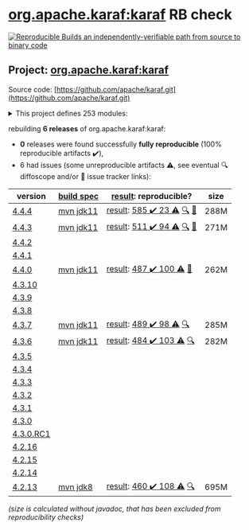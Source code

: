 [org.apache.karaf:karaf](https://central.sonatype.com/artifact/org.apache.karaf/karaf/versions) RB check
=======

[![Reproducible Builds](https://reproducible-builds.org/images/logos/rb.svg) an independently-verifiable path from source to binary code](https://reproducible-builds.org/)

## Project: [org.apache.karaf:karaf](https://central.sonatype.com/artifact/org.apache.karaf/karaf/versions)

Source code: [https://github.com/apache/karaf.git](https://github.com/apache/karaf.git)

<details><summary>This project defines 253 modules:</summary>

* [org.apache.karaf.archetypes:karaf-assembly-archetype](https://central.sonatype.com/artifact/org.apache.karaf.archetypes/karaf-assembly-archetype/4.4.4)
* [org.apache.karaf.archetypes:karaf-blueprint-archetype](https://central.sonatype.com/artifact/org.apache.karaf.archetypes/karaf-blueprint-archetype/4.4.4)
* [org.apache.karaf.archetypes:karaf-bundle-archetype](https://central.sonatype.com/artifact/org.apache.karaf.archetypes/karaf-bundle-archetype/4.4.4)
* [org.apache.karaf.archetypes:karaf-command-archetype](https://central.sonatype.com/artifact/org.apache.karaf.archetypes/karaf-command-archetype/4.4.4)
* [org.apache.karaf.archetypes:karaf-feature-archetype](https://central.sonatype.com/artifact/org.apache.karaf.archetypes/karaf-feature-archetype/4.4.4)
* [org.apache.karaf.archetypes:karaf-kar-archetype](https://central.sonatype.com/artifact/org.apache.karaf.archetypes/karaf-kar-archetype/4.4.4)
* [org.apache.karaf.assemblies.features:features](https://central.sonatype.com/artifact/org.apache.karaf.assemblies.features/features/4.4.4)
* [org.apache.karaf.assemblies:assemblies](https://central.sonatype.com/artifact/org.apache.karaf.assemblies/assemblies/4.4.4)
* [org.apache.karaf.audit:org.apache.karaf.audit.core](https://central.sonatype.com/artifact/org.apache.karaf.audit/org.apache.karaf.audit.core/4.4.4)
* [org.apache.karaf.bundle:bundle](https://central.sonatype.com/artifact/org.apache.karaf.bundle/bundle/4.4.4)
* [org.apache.karaf.bundle:org.apache.karaf.bundle.blueprintstate](https://central.sonatype.com/artifact/org.apache.karaf.bundle/org.apache.karaf.bundle.blueprintstate/4.4.4)
* [org.apache.karaf.bundle:org.apache.karaf.bundle.core](https://central.sonatype.com/artifact/org.apache.karaf.bundle/org.apache.karaf.bundle.core/4.4.4)
* [org.apache.karaf.bundle:org.apache.karaf.bundle.springstate](https://central.sonatype.com/artifact/org.apache.karaf.bundle/org.apache.karaf.bundle.springstate/4.4.4)
* [org.apache.karaf.config:org.apache.karaf.config.core](https://central.sonatype.com/artifact/org.apache.karaf.config/org.apache.karaf.config.core/4.4.4)
* [org.apache.karaf.deployer:deployer](https://central.sonatype.com/artifact/org.apache.karaf.deployer/deployer/4.4.4)
* [org.apache.karaf.deployer:org.apache.karaf.deployer.blueprint](https://central.sonatype.com/artifact/org.apache.karaf.deployer/org.apache.karaf.deployer.blueprint/4.4.4)
* [org.apache.karaf.deployer:org.apache.karaf.deployer.features](https://central.sonatype.com/artifact/org.apache.karaf.deployer/org.apache.karaf.deployer.features/4.4.4)
* [org.apache.karaf.deployer:org.apache.karaf.deployer.kar](https://central.sonatype.com/artifact/org.apache.karaf.deployer/org.apache.karaf.deployer.kar/4.4.4)
* [org.apache.karaf.deployer:org.apache.karaf.deployer.spring](https://central.sonatype.com/artifact/org.apache.karaf.deployer/org.apache.karaf.deployer.spring/4.4.4)
* [org.apache.karaf.deployer:org.apache.karaf.deployer.wrap](https://central.sonatype.com/artifact/org.apache.karaf.deployer/org.apache.karaf.deployer.wrap/4.4.4)
* [org.apache.karaf.diagnostic:diagnostic](https://central.sonatype.com/artifact/org.apache.karaf.diagnostic/diagnostic/4.4.4)
* [org.apache.karaf.diagnostic:org.apache.karaf.diagnostic.boot](https://central.sonatype.com/artifact/org.apache.karaf.diagnostic/org.apache.karaf.diagnostic.boot/4.4.4)
* [org.apache.karaf.diagnostic:org.apache.karaf.diagnostic.core](https://central.sonatype.com/artifact/org.apache.karaf.diagnostic/org.apache.karaf.diagnostic.core/4.4.4)
* [org.apache.karaf.docker:org.apache.karaf.docker.core](https://central.sonatype.com/artifact/org.apache.karaf.docker/org.apache.karaf.docker.core/4.4.4)
* [org.apache.karaf.examples:apache-karaf-examples](https://central.sonatype.com/artifact/org.apache.karaf.examples/apache-karaf-examples/4.4.4)
* [org.apache.karaf.examples:karaf-blueprint-example](https://central.sonatype.com/artifact/org.apache.karaf.examples/karaf-blueprint-example/4.4.4)
* [org.apache.karaf.examples:karaf-blueprint-example-client](https://central.sonatype.com/artifact/org.apache.karaf.examples/karaf-blueprint-example-client/4.4.4)
* [org.apache.karaf.examples:karaf-blueprint-example-common](https://central.sonatype.com/artifact/org.apache.karaf.examples/karaf-blueprint-example-common/4.4.4)
* [org.apache.karaf.examples:karaf-blueprint-example-features](https://central.sonatype.com/artifact/org.apache.karaf.examples/karaf-blueprint-example-features/4.4.4)
* [org.apache.karaf.examples:karaf-blueprint-example-provider](https://central.sonatype.com/artifact/org.apache.karaf.examples/karaf-blueprint-example-provider/4.4.4)
* [org.apache.karaf.examples:karaf-branding-example](https://central.sonatype.com/artifact/org.apache.karaf.examples/karaf-branding-example/4.4.4)
* [org.apache.karaf.examples:karaf-bundle-example](https://central.sonatype.com/artifact/org.apache.karaf.examples/karaf-bundle-example/4.4.4)
* [org.apache.karaf.examples:karaf-bundle-example-client](https://central.sonatype.com/artifact/org.apache.karaf.examples/karaf-bundle-example-client/4.4.4)
* [org.apache.karaf.examples:karaf-bundle-example-common](https://central.sonatype.com/artifact/org.apache.karaf.examples/karaf-bundle-example-common/4.4.4)
* [org.apache.karaf.examples:karaf-bundle-example-features](https://central.sonatype.com/artifact/org.apache.karaf.examples/karaf-bundle-example-features/4.4.4)
* [org.apache.karaf.examples:karaf-bundle-example-provider](https://central.sonatype.com/artifact/org.apache.karaf.examples/karaf-bundle-example-provider/4.4.4)
* [org.apache.karaf.examples:karaf-camel-example](https://central.sonatype.com/artifact/org.apache.karaf.examples/karaf-camel-example/4.4.4)
* [org.apache.karaf.examples:karaf-camel-example-blueprint](https://central.sonatype.com/artifact/org.apache.karaf.examples/karaf-camel-example-blueprint/4.4.4)
* [org.apache.karaf.examples:karaf-camel-example-features](https://central.sonatype.com/artifact/org.apache.karaf.examples/karaf-camel-example-features/4.4.4)
* [org.apache.karaf.examples:karaf-camel-example-java](https://central.sonatype.com/artifact/org.apache.karaf.examples/karaf-camel-example-java/4.4.4)
* [org.apache.karaf.examples:karaf-cdi-example](https://central.sonatype.com/artifact/org.apache.karaf.examples/karaf-cdi-example/4.4.4)
* [org.apache.karaf.examples:karaf-cdi-example-api](https://central.sonatype.com/artifact/org.apache.karaf.examples/karaf-cdi-example-api/4.4.4)
* [org.apache.karaf.examples:karaf-cdi-example-consumer](https://central.sonatype.com/artifact/org.apache.karaf.examples/karaf-cdi-example-consumer/4.4.4)
* [org.apache.karaf.examples:karaf-cdi-example-features](https://central.sonatype.com/artifact/org.apache.karaf.examples/karaf-cdi-example-features/4.4.4)
* [org.apache.karaf.examples:karaf-cdi-example-provider](https://central.sonatype.com/artifact/org.apache.karaf.examples/karaf-cdi-example-provider/4.4.4)
* [org.apache.karaf.examples:karaf-command-example](https://central.sonatype.com/artifact/org.apache.karaf.examples/karaf-command-example/4.4.4)
* [org.apache.karaf.examples:karaf-command-example-api](https://central.sonatype.com/artifact/org.apache.karaf.examples/karaf-command-example-api/4.4.4)
* [org.apache.karaf.examples:karaf-command-example-command](https://central.sonatype.com/artifact/org.apache.karaf.examples/karaf-command-example-command/4.4.4)
* [org.apache.karaf.examples:karaf-command-example-features](https://central.sonatype.com/artifact/org.apache.karaf.examples/karaf-command-example-features/4.4.4)
* [org.apache.karaf.examples:karaf-command-example-provider](https://central.sonatype.com/artifact/org.apache.karaf.examples/karaf-command-example-provider/4.4.4)
* [org.apache.karaf.examples:karaf-config-example](https://central.sonatype.com/artifact/org.apache.karaf.examples/karaf-config-example/4.4.4)
* [org.apache.karaf.examples:karaf-config-example-blueprint](https://central.sonatype.com/artifact/org.apache.karaf.examples/karaf-config-example-blueprint/4.4.4)
* [org.apache.karaf.examples:karaf-config-example-features](https://central.sonatype.com/artifact/org.apache.karaf.examples/karaf-config-example-features/4.4.4)
* [org.apache.karaf.examples:karaf-config-example-listener](https://central.sonatype.com/artifact/org.apache.karaf.examples/karaf-config-example-listener/4.4.4)
* [org.apache.karaf.examples:karaf-config-example-managed](https://central.sonatype.com/artifact/org.apache.karaf.examples/karaf-config-example-managed/4.4.4)
* [org.apache.karaf.examples:karaf-config-example-managed-factory](https://central.sonatype.com/artifact/org.apache.karaf.examples/karaf-config-example-managed-factory/4.4.4)
* [org.apache.karaf.examples:karaf-config-example-scr](https://central.sonatype.com/artifact/org.apache.karaf.examples/karaf-config-example-scr/4.4.4)
* [org.apache.karaf.examples:karaf-config-example-static](https://central.sonatype.com/artifact/org.apache.karaf.examples/karaf-config-example-static/4.4.4)
* [org.apache.karaf.examples:karaf-deployer-example](https://central.sonatype.com/artifact/org.apache.karaf.examples/karaf-deployer-example/4.4.4)
* [org.apache.karaf.examples:karaf-docker-example](https://central.sonatype.com/artifact/org.apache.karaf.examples/karaf-docker-example/4.4.4)
* [org.apache.karaf.examples:karaf-docker-example-app](https://central.sonatype.com/artifact/org.apache.karaf.examples/karaf-docker-example-app/4.4.4)
* [org.apache.karaf.examples:karaf-docker-example-dynamic-dist](https://central.sonatype.com/artifact/org.apache.karaf.examples/karaf-docker-example-dynamic-dist/4.4.4)
* [org.apache.karaf.examples:karaf-docker-example-static-dist](https://central.sonatype.com/artifact/org.apache.karaf.examples/karaf-docker-example-static-dist/4.4.4)
* [org.apache.karaf.examples:karaf-dump-example](https://central.sonatype.com/artifact/org.apache.karaf.examples/karaf-dump-example/4.4.4)
* [org.apache.karaf.examples:karaf-graphql-example](https://central.sonatype.com/artifact/org.apache.karaf.examples/karaf-graphql-example/4.4.4)
* [org.apache.karaf.examples:karaf-graphql-example-api](https://central.sonatype.com/artifact/org.apache.karaf.examples/karaf-graphql-example-api/4.4.4)
* [org.apache.karaf.examples:karaf-graphql-example-commands](https://central.sonatype.com/artifact/org.apache.karaf.examples/karaf-graphql-example-commands/4.4.4)
* [org.apache.karaf.examples:karaf-graphql-example-core](https://central.sonatype.com/artifact/org.apache.karaf.examples/karaf-graphql-example-core/4.4.4)
* [org.apache.karaf.examples:karaf-graphql-example-features](https://central.sonatype.com/artifact/org.apache.karaf.examples/karaf-graphql-example-features/4.4.4)
* [org.apache.karaf.examples:karaf-graphql-example-scr-servlet](https://central.sonatype.com/artifact/org.apache.karaf.examples/karaf-graphql-example-scr-servlet/4.4.4)
* [org.apache.karaf.examples:karaf-graphql-example-websocket](https://central.sonatype.com/artifact/org.apache.karaf.examples/karaf-graphql-example-websocket/4.4.4)
* [org.apache.karaf.examples:karaf-http-resource-example](https://central.sonatype.com/artifact/org.apache.karaf.examples/karaf-http-resource-example/4.4.4)
* [org.apache.karaf.examples:karaf-http-resource-example-features](https://central.sonatype.com/artifact/org.apache.karaf.examples/karaf-http-resource-example-features/4.4.4)
* [org.apache.karaf.examples:karaf-http-resource-example-whiteboard](https://central.sonatype.com/artifact/org.apache.karaf.examples/karaf-http-resource-example-whiteboard/4.4.4)
* [org.apache.karaf.examples:karaf-itest-example](https://central.sonatype.com/artifact/org.apache.karaf.examples/karaf-itest-example/4.4.4)
* [org.apache.karaf.examples:karaf-jaas-example](https://central.sonatype.com/artifact/org.apache.karaf.examples/karaf-jaas-example/4.4.4)
* [org.apache.karaf.examples:karaf-jaas-example-app](https://central.sonatype.com/artifact/org.apache.karaf.examples/karaf-jaas-example-app/4.4.4)
* [org.apache.karaf.examples:karaf-jaas-example-features](https://central.sonatype.com/artifact/org.apache.karaf.examples/karaf-jaas-example-features/4.4.4)
* [org.apache.karaf.examples:karaf-jaas-example-wab](https://central.sonatype.com/artifact/org.apache.karaf.examples/karaf-jaas-example-wab/4.4.4)
* [org.apache.karaf.examples:karaf-jaas-example-war](https://central.sonatype.com/artifact/org.apache.karaf.examples/karaf-jaas-example-war/4.4.4)
* [org.apache.karaf.examples:karaf-jdbc-example](https://central.sonatype.com/artifact/org.apache.karaf.examples/karaf-jdbc-example/4.4.4)
* [org.apache.karaf.examples:karaf-jdbc-example-api](https://central.sonatype.com/artifact/org.apache.karaf.examples/karaf-jdbc-example-api/4.4.4)
* [org.apache.karaf.examples:karaf-jdbc-example-command](https://central.sonatype.com/artifact/org.apache.karaf.examples/karaf-jdbc-example-command/4.4.4)
* [org.apache.karaf.examples:karaf-jdbc-example-features](https://central.sonatype.com/artifact/org.apache.karaf.examples/karaf-jdbc-example-features/4.4.4)
* [org.apache.karaf.examples:karaf-jdbc-example-provider](https://central.sonatype.com/artifact/org.apache.karaf.examples/karaf-jdbc-example-provider/4.4.4)
* [org.apache.karaf.examples:karaf-jms-example](https://central.sonatype.com/artifact/org.apache.karaf.examples/karaf-jms-example/4.4.4)
* [org.apache.karaf.examples:karaf-jms-example-command](https://central.sonatype.com/artifact/org.apache.karaf.examples/karaf-jms-example-command/4.4.4)
* [org.apache.karaf.examples:karaf-jms-example-features](https://central.sonatype.com/artifact/org.apache.karaf.examples/karaf-jms-example-features/4.4.4)
* [org.apache.karaf.examples:karaf-jpa-example](https://central.sonatype.com/artifact/org.apache.karaf.examples/karaf-jpa-example/4.4.4)
* [org.apache.karaf.examples:karaf-jpa-example-command](https://central.sonatype.com/artifact/org.apache.karaf.examples/karaf-jpa-example-command/4.4.4)
* [org.apache.karaf.examples:karaf-jpa-example-features](https://central.sonatype.com/artifact/org.apache.karaf.examples/karaf-jpa-example-features/4.4.4)
* [org.apache.karaf.examples:karaf-jpa-example-provider](https://central.sonatype.com/artifact/org.apache.karaf.examples/karaf-jpa-example-provider/4.4.4)
* [org.apache.karaf.examples:karaf-jpa-example-provider-api](https://central.sonatype.com/artifact/org.apache.karaf.examples/karaf-jpa-example-provider-api/4.4.4)
* [org.apache.karaf.examples:karaf-jpa-example-provider-blueprint](https://central.sonatype.com/artifact/org.apache.karaf.examples/karaf-jpa-example-provider-blueprint/4.4.4)
* [org.apache.karaf.examples:karaf-jpa-example-provider-blueprint-eclipselink](https://central.sonatype.com/artifact/org.apache.karaf.examples/karaf-jpa-example-provider-blueprint-eclipselink/4.4.4)
* [org.apache.karaf.examples:karaf-jpa-example-provider-blueprint-hibernate](https://central.sonatype.com/artifact/org.apache.karaf.examples/karaf-jpa-example-provider-blueprint-hibernate/4.4.4)
* [org.apache.karaf.examples:karaf-jpa-example-provider-blueprint-openjpa](https://central.sonatype.com/artifact/org.apache.karaf.examples/karaf-jpa-example-provider-blueprint-openjpa/4.4.4)
* [org.apache.karaf.examples:karaf-jpa-example-provider-ds](https://central.sonatype.com/artifact/org.apache.karaf.examples/karaf-jpa-example-provider-ds/4.4.4)
* [org.apache.karaf.examples:karaf-jpa-example-provider-ds-eclipselink](https://central.sonatype.com/artifact/org.apache.karaf.examples/karaf-jpa-example-provider-ds-eclipselink/4.4.4)
* [org.apache.karaf.examples:karaf-jpa-example-provider-ds-hibernate](https://central.sonatype.com/artifact/org.apache.karaf.examples/karaf-jpa-example-provider-ds-hibernate/4.4.4)
* [org.apache.karaf.examples:karaf-jpa-example-provider-ds-openjpa](https://central.sonatype.com/artifact/org.apache.karaf.examples/karaf-jpa-example-provider-ds-openjpa/4.4.4)
* [org.apache.karaf.examples:karaf-log-appender-example](https://central.sonatype.com/artifact/org.apache.karaf.examples/karaf-log-appender-example/4.4.4)
* [org.apache.karaf.examples:karaf-log-appender-example-core](https://central.sonatype.com/artifact/org.apache.karaf.examples/karaf-log-appender-example-core/4.4.4)
* [org.apache.karaf.examples:karaf-log-appender-example-features](https://central.sonatype.com/artifact/org.apache.karaf.examples/karaf-log-appender-example-features/4.4.4)
* [org.apache.karaf.examples:karaf-maven-example](https://central.sonatype.com/artifact/org.apache.karaf.examples/karaf-maven-example/4.4.4)
* [org.apache.karaf.examples:karaf-maven-example-run](https://central.sonatype.com/artifact/org.apache.karaf.examples/karaf-maven-example-run/4.4.4)
* [org.apache.karaf.examples:karaf-maven-example-run-bundle](https://central.sonatype.com/artifact/org.apache.karaf.examples/karaf-maven-example-run-bundle/4.4.4)
* [org.apache.karaf.examples:karaf-mbean-example](https://central.sonatype.com/artifact/org.apache.karaf.examples/karaf-mbean-example/4.4.4)
* [org.apache.karaf.examples:karaf-mbean-example-api](https://central.sonatype.com/artifact/org.apache.karaf.examples/karaf-mbean-example-api/4.4.4)
* [org.apache.karaf.examples:karaf-mbean-example-blueprint](https://central.sonatype.com/artifact/org.apache.karaf.examples/karaf-mbean-example-blueprint/4.4.4)
* [org.apache.karaf.examples:karaf-mbean-example-features](https://central.sonatype.com/artifact/org.apache.karaf.examples/karaf-mbean-example-features/4.4.4)
* [org.apache.karaf.examples:karaf-mbean-example-provider](https://central.sonatype.com/artifact/org.apache.karaf.examples/karaf-mbean-example-provider/4.4.4)
* [org.apache.karaf.examples:karaf-mbean-example-scr](https://central.sonatype.com/artifact/org.apache.karaf.examples/karaf-mbean-example-scr/4.4.4)
* [org.apache.karaf.examples:karaf-mbean-example-simple](https://central.sonatype.com/artifact/org.apache.karaf.examples/karaf-mbean-example-simple/4.4.4)
* [org.apache.karaf.examples:karaf-profile-example](https://central.sonatype.com/artifact/org.apache.karaf.examples/karaf-profile-example/4.4.4)
* [org.apache.karaf.examples:karaf-profile-example-dynamic](https://central.sonatype.com/artifact/org.apache.karaf.examples/karaf-profile-example-dynamic/4.4.4)
* [org.apache.karaf.examples:karaf-profile-example-registry](https://central.sonatype.com/artifact/org.apache.karaf.examples/karaf-profile-example-registry/4.4.4)
* [org.apache.karaf.examples:karaf-profile-example-static](https://central.sonatype.com/artifact/org.apache.karaf.examples/karaf-profile-example-static/4.4.4)
* [org.apache.karaf.examples:karaf-redis-example](https://central.sonatype.com/artifact/org.apache.karaf.examples/karaf-redis-example/4.4.4)
* [org.apache.karaf.examples:karaf-redis-example-api](https://central.sonatype.com/artifact/org.apache.karaf.examples/karaf-redis-example-api/4.4.4)
* [org.apache.karaf.examples:karaf-redis-example-command](https://central.sonatype.com/artifact/org.apache.karaf.examples/karaf-redis-example-command/4.4.4)
* [org.apache.karaf.examples:karaf-redis-example-features](https://central.sonatype.com/artifact/org.apache.karaf.examples/karaf-redis-example-features/4.4.4)
* [org.apache.karaf.examples:karaf-redis-example-service](https://central.sonatype.com/artifact/org.apache.karaf.examples/karaf-redis-example-service/4.4.4)
* [org.apache.karaf.examples:karaf-rest-example](https://central.sonatype.com/artifact/org.apache.karaf.examples/karaf-rest-example/4.4.4)
* [org.apache.karaf.examples:karaf-rest-example-api](https://central.sonatype.com/artifact/org.apache.karaf.examples/karaf-rest-example-api/4.4.4)
* [org.apache.karaf.examples:karaf-rest-example-blueprint](https://central.sonatype.com/artifact/org.apache.karaf.examples/karaf-rest-example-blueprint/4.4.4)
* [org.apache.karaf.examples:karaf-rest-example-client](https://central.sonatype.com/artifact/org.apache.karaf.examples/karaf-rest-example-client/4.4.4)
* [org.apache.karaf.examples:karaf-rest-example-client-cxf](https://central.sonatype.com/artifact/org.apache.karaf.examples/karaf-rest-example-client-cxf/4.4.4)
* [org.apache.karaf.examples:karaf-rest-example-client-http](https://central.sonatype.com/artifact/org.apache.karaf.examples/karaf-rest-example-client-http/4.4.4)
* [org.apache.karaf.examples:karaf-rest-example-client-jersey](https://central.sonatype.com/artifact/org.apache.karaf.examples/karaf-rest-example-client-jersey/4.4.4)
* [org.apache.karaf.examples:karaf-rest-example-features](https://central.sonatype.com/artifact/org.apache.karaf.examples/karaf-rest-example-features/4.4.4)
* [org.apache.karaf.examples:karaf-rest-example-scr](https://central.sonatype.com/artifact/org.apache.karaf.examples/karaf-rest-example-scr/4.4.4)
* [org.apache.karaf.examples:karaf-rest-example-whiteboard](https://central.sonatype.com/artifact/org.apache.karaf.examples/karaf-rest-example-whiteboard/4.4.4)
* [org.apache.karaf.examples:karaf-scheduler-example](https://central.sonatype.com/artifact/org.apache.karaf.examples/karaf-scheduler-example/4.4.4)
* [org.apache.karaf.examples:karaf-scheduler-example-features](https://central.sonatype.com/artifact/org.apache.karaf.examples/karaf-scheduler-example-features/4.4.4)
* [org.apache.karaf.examples:karaf-scheduler-example-runnable](https://central.sonatype.com/artifact/org.apache.karaf.examples/karaf-scheduler-example-runnable/4.4.4)
* [org.apache.karaf.examples:karaf-scr-example](https://central.sonatype.com/artifact/org.apache.karaf.examples/karaf-scr-example/4.4.4)
* [org.apache.karaf.examples:karaf-scr-example-api](https://central.sonatype.com/artifact/org.apache.karaf.examples/karaf-scr-example-api/4.4.4)
* [org.apache.karaf.examples:karaf-scr-example-client](https://central.sonatype.com/artifact/org.apache.karaf.examples/karaf-scr-example-client/4.4.4)
* [org.apache.karaf.examples:karaf-scr-example-features](https://central.sonatype.com/artifact/org.apache.karaf.examples/karaf-scr-example-features/4.4.4)
* [org.apache.karaf.examples:karaf-scr-example-provider](https://central.sonatype.com/artifact/org.apache.karaf.examples/karaf-scr-example-provider/4.4.4)
* [org.apache.karaf.examples:karaf-servlet-example](https://central.sonatype.com/artifact/org.apache.karaf.examples/karaf-servlet-example/4.4.4)
* [org.apache.karaf.examples:karaf-servlet-example-annotation](https://central.sonatype.com/artifact/org.apache.karaf.examples/karaf-servlet-example-annotation/4.4.4)
* [org.apache.karaf.examples:karaf-servlet-example-blueprint](https://central.sonatype.com/artifact/org.apache.karaf.examples/karaf-servlet-example-blueprint/4.4.4)
* [org.apache.karaf.examples:karaf-servlet-example-features](https://central.sonatype.com/artifact/org.apache.karaf.examples/karaf-servlet-example-features/4.4.4)
* [org.apache.karaf.examples:karaf-servlet-example-registration](https://central.sonatype.com/artifact/org.apache.karaf.examples/karaf-servlet-example-registration/4.4.4)
* [org.apache.karaf.examples:karaf-servlet-example-scr](https://central.sonatype.com/artifact/org.apache.karaf.examples/karaf-servlet-example-scr/4.4.4)
* [org.apache.karaf.examples:karaf-servlet-example-upload](https://central.sonatype.com/artifact/org.apache.karaf.examples/karaf-servlet-example-upload/4.4.4)
* [org.apache.karaf.examples:karaf-soap-example](https://central.sonatype.com/artifact/org.apache.karaf.examples/karaf-soap-example/4.4.4)
* [org.apache.karaf.examples:karaf-soap-example-api](https://central.sonatype.com/artifact/org.apache.karaf.examples/karaf-soap-example-api/4.4.4)
* [org.apache.karaf.examples:karaf-soap-example-blueprint](https://central.sonatype.com/artifact/org.apache.karaf.examples/karaf-soap-example-blueprint/4.4.4)
* [org.apache.karaf.examples:karaf-soap-example-client](https://central.sonatype.com/artifact/org.apache.karaf.examples/karaf-soap-example-client/4.4.4)
* [org.apache.karaf.examples:karaf-soap-example-features](https://central.sonatype.com/artifact/org.apache.karaf.examples/karaf-soap-example-features/4.4.4)
* [org.apache.karaf.examples:karaf-soap-example-scr](https://central.sonatype.com/artifact/org.apache.karaf.examples/karaf-soap-example-scr/4.4.4)
* [org.apache.karaf.examples:karaf-url-namespace-handler-example](https://central.sonatype.com/artifact/org.apache.karaf.examples/karaf-url-namespace-handler-example/4.4.4)
* [org.apache.karaf.examples:karaf-url-namespace-handler-example-core](https://central.sonatype.com/artifact/org.apache.karaf.examples/karaf-url-namespace-handler-example-core/4.4.4)
* [org.apache.karaf.examples:karaf-url-namespace-handler-example-features](https://central.sonatype.com/artifact/org.apache.karaf.examples/karaf-url-namespace-handler-example-features/4.4.4)
* [org.apache.karaf.examples:karaf-war-example](https://central.sonatype.com/artifact/org.apache.karaf.examples/karaf-war-example/4.4.4)
* [org.apache.karaf.examples:karaf-war-example-features](https://central.sonatype.com/artifact/org.apache.karaf.examples/karaf-war-example-features/4.4.4)
* [org.apache.karaf.examples:karaf-war-example-webapp](https://central.sonatype.com/artifact/org.apache.karaf.examples/karaf-war-example-webapp/4.4.4)
* [org.apache.karaf.examples:karaf-websocket-example](https://central.sonatype.com/artifact/org.apache.karaf.examples/karaf-websocket-example/4.4.4)
* [org.apache.karaf.features:base](https://central.sonatype.com/artifact/org.apache.karaf.features/base/4.4.4)
* [org.apache.karaf.features:enterprise](https://central.sonatype.com/artifact/org.apache.karaf.features/enterprise/4.4.4)
* [org.apache.karaf.features:enterprise-legacy](https://central.sonatype.com/artifact/org.apache.karaf.features/enterprise-legacy/4.4.4)
* [org.apache.karaf.features:features](https://central.sonatype.com/artifact/org.apache.karaf.features/features/4.4.4)
* [org.apache.karaf.features:framework](https://central.sonatype.com/artifact/org.apache.karaf.features/framework/4.4.4)
* [org.apache.karaf.features:org.apache.karaf.features.command](https://central.sonatype.com/artifact/org.apache.karaf.features/org.apache.karaf.features.command/4.4.4)
* [org.apache.karaf.features:org.apache.karaf.features.core](https://central.sonatype.com/artifact/org.apache.karaf.features/org.apache.karaf.features.core/4.4.4)
* [org.apache.karaf.features:org.apache.karaf.features.extension](https://central.sonatype.com/artifact/org.apache.karaf.features/org.apache.karaf.features.extension/4.4.4)
* [org.apache.karaf.features:specs](https://central.sonatype.com/artifact/org.apache.karaf.features/specs/4.4.4)
* [org.apache.karaf.features:spring](https://central.sonatype.com/artifact/org.apache.karaf.features/spring/4.4.4)
* [org.apache.karaf.features:spring-legacy](https://central.sonatype.com/artifact/org.apache.karaf.features/spring-legacy/4.4.4)
* [org.apache.karaf.features:standard](https://central.sonatype.com/artifact/org.apache.karaf.features/standard/4.4.4)
* [org.apache.karaf.features:static](https://central.sonatype.com/artifact/org.apache.karaf.features/static/4.4.4)
* [org.apache.karaf.http:org.apache.karaf.http.core](https://central.sonatype.com/artifact/org.apache.karaf.http/org.apache.karaf.http.core/4.4.4)
* [org.apache.karaf.instance:org.apache.karaf.instance.core](https://central.sonatype.com/artifact/org.apache.karaf.instance/org.apache.karaf.instance.core/4.4.4)
* [org.apache.karaf.itests:common](https://central.sonatype.com/artifact/org.apache.karaf.itests/common/4.4.4)
* [org.apache.karaf.itests:itests](https://central.sonatype.com/artifact/org.apache.karaf.itests/itests/4.4.4)
* [org.apache.karaf.itests:tests](https://central.sonatype.com/artifact/org.apache.karaf.itests/tests/4.4.4)
* [org.apache.karaf.jaas.blueprint:blueprint](https://central.sonatype.com/artifact/org.apache.karaf.jaas.blueprint/blueprint/4.4.4)
* [org.apache.karaf.jaas.blueprint:org.apache.karaf.jaas.blueprint.config](https://central.sonatype.com/artifact/org.apache.karaf.jaas.blueprint/org.apache.karaf.jaas.blueprint.config/4.4.4)
* [org.apache.karaf.jaas.blueprint:org.apache.karaf.jaas.blueprint.jasypt](https://central.sonatype.com/artifact/org.apache.karaf.jaas.blueprint/org.apache.karaf.jaas.blueprint.jasypt/4.4.4)
* [org.apache.karaf.jaas:jaas](https://central.sonatype.com/artifact/org.apache.karaf.jaas/jaas/4.4.4)
* [org.apache.karaf.jaas:org.apache.karaf.jaas.boot](https://central.sonatype.com/artifact/org.apache.karaf.jaas/org.apache.karaf.jaas.boot/4.4.4)
* [org.apache.karaf.jaas:org.apache.karaf.jaas.command](https://central.sonatype.com/artifact/org.apache.karaf.jaas/org.apache.karaf.jaas.command/4.4.4)
* [org.apache.karaf.jaas:org.apache.karaf.jaas.config](https://central.sonatype.com/artifact/org.apache.karaf.jaas/org.apache.karaf.jaas.config/4.4.4)
* [org.apache.karaf.jaas:org.apache.karaf.jaas.jasypt](https://central.sonatype.com/artifact/org.apache.karaf.jaas/org.apache.karaf.jaas.jasypt/4.4.4)
* [org.apache.karaf.jaas:org.apache.karaf.jaas.modules](https://central.sonatype.com/artifact/org.apache.karaf.jaas/org.apache.karaf.jaas.modules/4.4.4)
* [org.apache.karaf.jaas:org.apache.karaf.jaas.spring-security-crypto](https://central.sonatype.com/artifact/org.apache.karaf.jaas/org.apache.karaf.jaas.spring-security-crypto/4.4.4)
* [org.apache.karaf.jdbc:org.apache.karaf.jdbc.core](https://central.sonatype.com/artifact/org.apache.karaf.jdbc/org.apache.karaf.jdbc.core/4.4.4)
* [org.apache.karaf.jms:org.apache.karaf.jms.core](https://central.sonatype.com/artifact/org.apache.karaf.jms/org.apache.karaf.jms.core/4.4.4)
* [org.apache.karaf.jndi:org.apache.karaf.jndi.core](https://central.sonatype.com/artifact/org.apache.karaf.jndi/org.apache.karaf.jndi.core/4.4.4)
* [org.apache.karaf.jpa:hibernate](https://central.sonatype.com/artifact/org.apache.karaf.jpa/hibernate/4.4.4)
* [org.apache.karaf.jpa:jpa-parent](https://central.sonatype.com/artifact/org.apache.karaf.jpa/jpa-parent/4.4.4)
* [org.apache.karaf.kar:org.apache.karaf.kar.core](https://central.sonatype.com/artifact/org.apache.karaf.kar/org.apache.karaf.kar.core/4.4.4)
* [org.apache.karaf.log:org.apache.karaf.log.core](https://central.sonatype.com/artifact/org.apache.karaf.log/org.apache.karaf.log.core/4.4.4)
* [org.apache.karaf.management:management](https://central.sonatype.com/artifact/org.apache.karaf.management/management/4.4.4)
* [org.apache.karaf.management:org.apache.karaf.management.server](https://central.sonatype.com/artifact/org.apache.karaf.management/org.apache.karaf.management.server/4.4.4)
* [org.apache.karaf.maven:maven-parent](https://central.sonatype.com/artifact/org.apache.karaf.maven/maven-parent/4.4.4)
* [org.apache.karaf.maven:org.apache.karaf.maven.core](https://central.sonatype.com/artifact/org.apache.karaf.maven/org.apache.karaf.maven.core/4.4.4)
* [org.apache.karaf.obr:org.apache.karaf.obr.core](https://central.sonatype.com/artifact/org.apache.karaf.obr/org.apache.karaf.obr.core/4.4.4)
* [org.apache.karaf.package:org.apache.karaf.package.core](https://central.sonatype.com/artifact/org.apache.karaf.package/org.apache.karaf.package.core/4.4.4)
* [org.apache.karaf.profile:org.apache.karaf.profile.core](https://central.sonatype.com/artifact/org.apache.karaf.profile/org.apache.karaf.profile.core/4.4.4)
* [org.apache.karaf.scheduler:org.apache.karaf.scheduler.core](https://central.sonatype.com/artifact/org.apache.karaf.scheduler/org.apache.karaf.scheduler.core/4.4.4)
* [org.apache.karaf.scr:org.apache.karaf.scr.management](https://central.sonatype.com/artifact/org.apache.karaf.scr/org.apache.karaf.scr.management/4.4.4)
* [org.apache.karaf.scr:org.apache.karaf.scr.state](https://central.sonatype.com/artifact/org.apache.karaf.scr/org.apache.karaf.scr.state/4.4.4)
* [org.apache.karaf.scr:scr](https://central.sonatype.com/artifact/org.apache.karaf.scr/scr/4.4.4)
* [org.apache.karaf.service:org.apache.karaf.service.core](https://central.sonatype.com/artifact/org.apache.karaf.service/org.apache.karaf.service.core/4.4.4)
* [org.apache.karaf.service:org.apache.karaf.service.guard](https://central.sonatype.com/artifact/org.apache.karaf.service/org.apache.karaf.service.guard/4.4.4)
* [org.apache.karaf.service:service](https://central.sonatype.com/artifact/org.apache.karaf.service/service/4.4.4)
* [org.apache.karaf.services:org.apache.karaf.services.coordinator](https://central.sonatype.com/artifact/org.apache.karaf.services/org.apache.karaf.services.coordinator/4.4.4)
* [org.apache.karaf.services:org.apache.karaf.services.eventadmin](https://central.sonatype.com/artifact/org.apache.karaf.services/org.apache.karaf.services.eventadmin/4.4.4)
* [org.apache.karaf.services:org.apache.karaf.services.interceptor](https://central.sonatype.com/artifact/org.apache.karaf.services/org.apache.karaf.services.interceptor/4.4.4)
* [org.apache.karaf.services:org.apache.karaf.services.interceptor.api](https://central.sonatype.com/artifact/org.apache.karaf.services/org.apache.karaf.services.interceptor.api/4.4.4)
* [org.apache.karaf.services:org.apache.karaf.services.interceptor.impl](https://central.sonatype.com/artifact/org.apache.karaf.services/org.apache.karaf.services.interceptor.impl/4.4.4)
* [org.apache.karaf.services:org.apache.karaf.services.staticcm](https://central.sonatype.com/artifact/org.apache.karaf.services/org.apache.karaf.services.staticcm/4.4.4)
* [org.apache.karaf.services:services](https://central.sonatype.com/artifact/org.apache.karaf.services/services/4.4.4)
* [org.apache.karaf.shell:org.apache.karaf.shell.commands](https://central.sonatype.com/artifact/org.apache.karaf.shell/org.apache.karaf.shell.commands/4.4.4)
* [org.apache.karaf.shell:org.apache.karaf.shell.console](https://central.sonatype.com/artifact/org.apache.karaf.shell/org.apache.karaf.shell.console/4.4.4)
* [org.apache.karaf.shell:org.apache.karaf.shell.core](https://central.sonatype.com/artifact/org.apache.karaf.shell/org.apache.karaf.shell.core/4.4.4)
* [org.apache.karaf.shell:org.apache.karaf.shell.groovy](https://central.sonatype.com/artifact/org.apache.karaf.shell/org.apache.karaf.shell.groovy/4.4.4)
* [org.apache.karaf.shell:org.apache.karaf.shell.ssh](https://central.sonatype.com/artifact/org.apache.karaf.shell/org.apache.karaf.shell.ssh/4.4.4)
* [org.apache.karaf.shell:org.apache.karaf.shell.table](https://central.sonatype.com/artifact/org.apache.karaf.shell/org.apache.karaf.shell.table/4.4.4)
* [org.apache.karaf.shell:shell](https://central.sonatype.com/artifact/org.apache.karaf.shell/shell/4.4.4)
* [org.apache.karaf.specs:org.apache.karaf.specs.activator](https://central.sonatype.com/artifact/org.apache.karaf.specs/org.apache.karaf.specs.activator/4.4.4)
* [org.apache.karaf.specs:org.apache.karaf.specs.java.xml](https://central.sonatype.com/artifact/org.apache.karaf.specs/org.apache.karaf.specs.java.xml/4.4.4)
* [org.apache.karaf.specs:org.apache.karaf.specs.java.xml.ws](https://central.sonatype.com/artifact/org.apache.karaf.specs/org.apache.karaf.specs.java.xml.ws/4.4.4)
* [org.apache.karaf.specs:org.apache.karaf.specs.locator](https://central.sonatype.com/artifact/org.apache.karaf.specs/org.apache.karaf.specs.locator/4.4.4)
* [org.apache.karaf.specs:specs](https://central.sonatype.com/artifact/org.apache.karaf.specs/specs/4.4.4)
* [org.apache.karaf.subsystem:org.apache.karaf.subsystem.core](https://central.sonatype.com/artifact/org.apache.karaf.subsystem/org.apache.karaf.subsystem.core/4.4.4)
* [org.apache.karaf.system:org.apache.karaf.system.core](https://central.sonatype.com/artifact/org.apache.karaf.system/org.apache.karaf.system.core/4.4.4)
* [org.apache.karaf.tooling:karaf-maven-plugin](https://central.sonatype.com/artifact/org.apache.karaf.tooling/karaf-maven-plugin/4.4.4)
* [org.apache.karaf.tooling:karaf-services-maven-plugin](https://central.sonatype.com/artifact/org.apache.karaf.tooling/karaf-services-maven-plugin/4.4.4)
* [org.apache.karaf.tooling:org.apache.karaf.tools.utils](https://central.sonatype.com/artifact/org.apache.karaf.tooling/org.apache.karaf.tools.utils/4.4.4)
* [org.apache.karaf.tooling:tooling](https://central.sonatype.com/artifact/org.apache.karaf.tooling/tooling/4.4.4)
* [org.apache.karaf.web:org.apache.karaf.web.core](https://central.sonatype.com/artifact/org.apache.karaf.web/org.apache.karaf.web.core/4.4.4)
* [org.apache.karaf.webconsole:org.apache.karaf.webconsole.console](https://central.sonatype.com/artifact/org.apache.karaf.webconsole/org.apache.karaf.webconsole.console/4.4.4)
* [org.apache.karaf.webconsole:org.apache.karaf.webconsole.features](https://central.sonatype.com/artifact/org.apache.karaf.webconsole/org.apache.karaf.webconsole.features/4.4.4)
* [org.apache.karaf.webconsole:org.apache.karaf.webconsole.gogo](https://central.sonatype.com/artifact/org.apache.karaf.webconsole/org.apache.karaf.webconsole.gogo/4.4.4)
* [org.apache.karaf.webconsole:org.apache.karaf.webconsole.http](https://central.sonatype.com/artifact/org.apache.karaf.webconsole/org.apache.karaf.webconsole.http/4.4.4)
* [org.apache.karaf.webconsole:org.apache.karaf.webconsole.instance](https://central.sonatype.com/artifact/org.apache.karaf.webconsole/org.apache.karaf.webconsole.instance/4.4.4)
* [org.apache.karaf.webconsole:webconsole](https://central.sonatype.com/artifact/org.apache.karaf.webconsole/webconsole/4.4.4)
* [org.apache.karaf.wrapper:org.apache.karaf.wrapper.core](https://central.sonatype.com/artifact/org.apache.karaf.wrapper/org.apache.karaf.wrapper.core/4.4.4)
* [org.apache.karaf:apache-karaf](https://central.sonatype.com/artifact/org.apache.karaf/apache-karaf/4.4.4)
* [org.apache.karaf:apache-karaf-minimal](https://central.sonatype.com/artifact/org.apache.karaf/apache-karaf-minimal/4.4.4)
* [org.apache.karaf:archetypes](https://central.sonatype.com/artifact/org.apache.karaf/archetypes/4.4.4)
* [org.apache.karaf:karaf](https://central.sonatype.com/artifact/org.apache.karaf/karaf/4.4.4)
* [org.apache.karaf:karaf-bom](https://central.sonatype.com/artifact/org.apache.karaf/karaf-bom/4.4.4)
* [org.apache.karaf:manual](https://central.sonatype.com/artifact/org.apache.karaf/manual/4.4.4)
* [org.apache.karaf:org.apache.karaf.client](https://central.sonatype.com/artifact/org.apache.karaf/org.apache.karaf.client/4.4.4)
* [org.apache.karaf:org.apache.karaf.event](https://central.sonatype.com/artifact/org.apache.karaf/org.apache.karaf.event/4.4.4)
* [org.apache.karaf:org.apache.karaf.main](https://central.sonatype.com/artifact/org.apache.karaf/org.apache.karaf.main/4.4.4)
* [org.apache.karaf:org.apache.karaf.util](https://central.sonatype.com/artifact/org.apache.karaf/org.apache.karaf.util/4.4.4)
</details>

rebuilding **6 releases** of org.apache.karaf:karaf:
- **0** releases were found successfully **fully reproducible** (100% reproducible artifacts :heavy_check_mark:),
- 6 had issues (some unreproducible artifacts :warning:, see eventual :mag: diffoscope and/or :memo: issue tracker links):

| version | [build spec](/BUILDSPEC.md) | [result](https://reproducible-builds.org/docs/jvm/): reproducible? | size |
| -- | --------- | ------ | -- |
| [4.4.4](https://central.sonatype.com/artifact/org.apache.karaf/karaf/4.4.4/pom) | [mvn jdk11](karaf-4.4.4.buildspec) | [result](karaf-4.4.4.buildinfo): [585 :heavy_check_mark:  23 :warning:](karaf-4.4.4.buildcompare) [:mag:](karaf-4.4.4.diffoscope) [:memo:](https://issues.apache.org/jira/browse/KARAF-7751) | 288M |
| [4.4.3](https://central.sonatype.com/artifact/org.apache.karaf/karaf/4.4.3/pom) | [mvn jdk11](karaf-4.4.3.buildspec) | [result](karaf-4.4.3.buildinfo): [511 :heavy_check_mark:  94 :warning:](karaf-4.4.3.buildcompare) [:mag:](karaf-4.4.3.diffoscope) [:memo:](https://github.com/apache/karaf/pull/1710) | 271M |
| [4.4.2](https://central.sonatype.com/artifact/org.apache.karaf/karaf/4.4.2/pom) | | | |
| [4.4.1](https://central.sonatype.com/artifact/org.apache.karaf/karaf/4.4.1/pom) | | | |
| [4.4.0](https://central.sonatype.com/artifact/org.apache.karaf/karaf/4.4.0/pom) | [mvn jdk11](karaf-4.4.0.buildspec) | [result](karaf-4.4.0.buildinfo): [487 :heavy_check_mark:  100 :warning:](karaf-4.4.0.buildcompare) [:memo:](https://github.com/apache/karaf/pull/1539) | 262M |
| [4.3.10](https://central.sonatype.com/artifact/org.apache.karaf/karaf/4.3.10/pom) | | | |
| [4.3.9](https://central.sonatype.com/artifact/org.apache.karaf/karaf/4.3.9/pom) | | | |
| [4.3.8](https://central.sonatype.com/artifact/org.apache.karaf/karaf/4.3.8/pom) | | | |
| [4.3.7](https://central.sonatype.com/artifact/org.apache.karaf/karaf/4.3.7/pom) | [mvn jdk11](karaf-4.3.7.buildspec) | [result](karaf-4.3.7.buildinfo): [489 :heavy_check_mark:  98 :warning:](karaf-4.3.7.buildcompare) [:mag:](karaf-4.3.7.diffoscope) | 285M |
| [4.3.6](https://central.sonatype.com/artifact/org.apache.karaf/karaf/4.3.6/pom) | [mvn jdk11](karaf-4.3.6.buildspec) | [result](karaf-4.3.6.buildinfo): [484 :heavy_check_mark:  103 :warning:](karaf-4.3.6.buildcompare) [:mag:](karaf-4.3.6.diffoscope) | 282M |
| [4.3.5](https://central.sonatype.com/artifact/org.apache.karaf/karaf/4.3.5/pom) | | | |
| [4.3.4](https://central.sonatype.com/artifact/org.apache.karaf/karaf/4.3.4/pom) | | | |
| [4.3.3](https://central.sonatype.com/artifact/org.apache.karaf/karaf/4.3.3/pom) | | | |
| [4.3.2](https://central.sonatype.com/artifact/org.apache.karaf/karaf/4.3.2/pom) | | | |
| [4.3.1](https://central.sonatype.com/artifact/org.apache.karaf/karaf/4.3.1/pom) | | | |
| [4.3.0](https://central.sonatype.com/artifact/org.apache.karaf/karaf/4.3.0/pom) | | | |
| [4.3.0.RC1](https://central.sonatype.com/artifact/org.apache.karaf/karaf/4.3.0.RC1/pom) | | | |
| [4.2.16](https://central.sonatype.com/artifact/org.apache.karaf/karaf/4.2.16/pom) | | | |
| [4.2.15](https://central.sonatype.com/artifact/org.apache.karaf/karaf/4.2.15/pom) | | | |
| [4.2.14](https://central.sonatype.com/artifact/org.apache.karaf/karaf/4.2.14/pom) | | | |
| [4.2.13](https://central.sonatype.com/artifact/org.apache.karaf/karaf/4.2.13/pom) | [mvn jdk8](karaf-4.2.13.buildspec) | [result](karaf-4.2.13.buildinfo): [460 :heavy_check_mark:  108 :warning:](karaf-4.2.13.buildcompare) [:mag:](karaf-4.2.13.diffoscope) | 695M |

<i>(size is calculated without javadoc, that has been excluded from reproducibility checks)</i>
